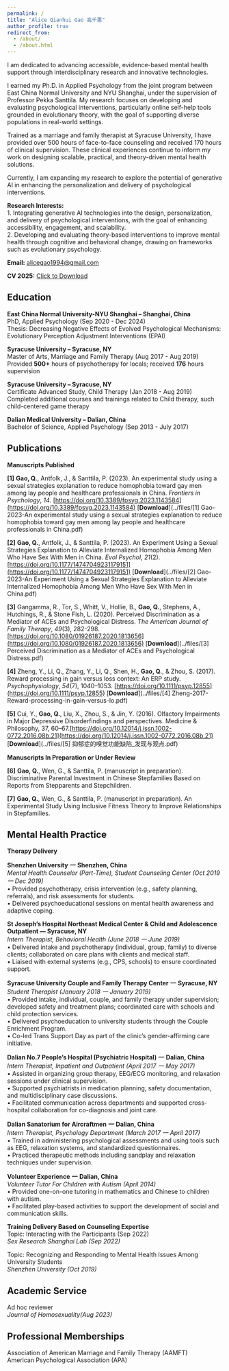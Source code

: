 ```yaml
---
permalink: /
title: "Alice Qianhui Gao 高千惠"
author_profile: true
redirect_from: 
  - /about/
  - /about.html
---
```




I am dedicated to advancing accessible, evidence-based mental health support through interdisciplinary research and innovative technologies. 

I earned my Ph.D. in Applied Psychology from the joint program between East China Normal University and NYU Shanghai, under the supervision of Professor Pekka Santtila. My research focuses on developing and evaluating psychological interventions, particularly online self-help tools grounded in evolutionary theory, with the goal of supporting diverse populations in real-world settings.

Trained as a marriage and family therapist at Syracuse University, I have provided over 500 hours of face-to-face counseling and received 170 hours of clinical supervision. These clinical experiences continue to inform my work on designing scalable, practical, and theory-driven mental health solutions.

Currently, I am expanding my research to explore the potential of generative AI in enhancing the personalization and delivery of psychological interventions.<br />

**Research Interests:** <br />1. Integrating generative AI technologies into the design, personalization, and delivery of psychological interventions, with the goal of enhancing accessibility, engagement, and scalability.<br />
2. Developing and evaluating theory-based interventions to improve mental health through cognitive and behavioral change, drawing on frameworks such as evolutionary psychology.
<br />

**Email:** alicegao1994@gmail.com <br />

**CV 2025:** [Click to Download](..files/CV_QianhuiGao2025.pdf)

**Education**<br />
---
**East China Normal University-NYU Shanghai – Shanghai, China**<br />
PhD, Applied Psychology (Sep 2020 - Dec 2024) <br />
Thesis: Decreasing Negative Effects of Evolved Psychological Mechanisms: Evolutionary Perception Adjustment Interventions (EPAI)<br />

**Syracuse University – Syracuse, NY**<br />
Master of Arts, Marriage and Family Therapy (Aug 2017 - Aug 2019)  <br />
Provided **500+** hours of psychotherapy for locals; received **176** hours supervision<br />

**Syracuse University – Syracuse, NY**<br />
Certificate Advanced Study, Child Therapy (Jan 2018 - Aug 2019)<br />
Completed additional courses and trainings related to Child therapy, such child-centered game therapy<br />

**Dalian Medical University – Dalian, China**<br />
Bachelor of Science, Applied Psychology (Sep 2013 - July 2017) <br />

**Publications**
---

**Manuscripts Published**

**[1]** **Gao, Q.**, Antfolk, J., & Santtila, P. (2023). An experimental study using a sexual strategies explanation to reduce homophobia toward gay men among lay people and healthcare professionals in China. _Frontiers in Psychology_, _14_. [https://doi.org/10.3389/fpsyg.2023.1143584](https://doi.org/10.3389/fpsyg.2023.1143584) [**Download**](../files/[1] Gao-2023-An experimental study using a sexual strategies explanation to reduce homophobia toward gay men among lay people and healthcare professionals in China.pdf)<br /> 

**[2]** **Gao, Q.**, Antfolk, J., & Santtila, P. (2023). An Experiment Using a Sexual Strategies Explanation to Alleviate Internalized Homophobia Among Men Who Have Sex With Men in China. _Evol Psychol_, _21_(2). [https://doi.org/10.1177/14747049231179151](https://doi.org/10.1177/14747049231179151) [**Download**](../files/[2] Gao-2023-An Experiment Using a Sexual Strategies Explanation to Alleviate Internalized Homophobia Among Men Who Have Sex With Men in China.pdf)<br /> 

**[3]** Gangamma, R., Tor, S., Whitt, V., Hollie, B., **Gao, Q.**, Stephens, A., Hutchings, R., & Stone Fish, L. (2020). Perceived Discrimination as a Mediator of ACEs and Psychological Distress. _The American Journal of Family Therapy_, _49_(3), 282-298. [https://doi.org/10.1080/01926187.2020.1813656](https://doi.org/10.1080/01926187.2020.1813656) [**Download**](../files/[3] Perceived Discrimination as a Mediator of ACEs and Psychological Distress.pdf) <br /> 

**[4]** Zheng, Y., Li, Q., Zhang, Y., Li, Q., Shen, H., **Gao, Q.**, & Zhou, S. (2017). Reward processing in gain versus loss context: An ERP study. _Psychophysiology_, _54_(7), 1040–1053. [https://doi.org/10.1111/psyp.12855](https://doi.org/10.1111/psyp.12855) [**Download**](../files/[4] Zheng-2017-Reward-processing-in-gain-versus-lo.pdf) <br />

**[5]** Cui, Y., **Gao, Q.**, Liu, X., Zhou, S., & Jin, Y. (2016). Olfactory Impairments in Major Depressive Disorderfindings and perspectives. Medicine & Philosophy, 37, 60–67.[https://doi.org/10.12014/j.issn.1002-0772.2016.08b.21](https://doi.org/10.12014/j.issn.1002-0772.2016.08b.21) [**Download**](../files/[5] 抑郁症的嗅觉功能缺陷_发现与观点.pdf) <br />

**Manuscripts In Preparation or Under Review**

**[6]** **Gao, Q.**, Wen, G., & Santtila, P. (manuscript in preparation). Discriminative Parental Investment in Chinese Stepfamilies Based on Reports from Stepparents and Stepchildren.<br />

**[7]** **Gao, Q.**, Wen, G., & Santtila, P. (manuscript in preparation). An Experimental Study Using Inclusive Fitness Theory to Improve Relationships in Stepfamilies.<br />

**Mental Health Practice**
---

**Therapy Delivery**

**Shenzhen University** **一** **Shenzhen, China**<br />
_Mental Health Counselor (Part-Time), Student Counseling Center (Oct 2019 一 Dec 2019)_<br />
•  Provided psychotherapy, crisis intervention (e.g., safety planning, referrals), and risk assessments for students. <br />
•  Delivered psychoeducational sessions on mental health awareness and adaptive coping. <br />

**St Joseph’s Hospital Northeast Medical Center & Child and Adolescence Outpatient — Syracuse, NY**<br />
_Intern Therapist, Behavioral Health (June 2018 一 June 2019)_<br />
•  Delivered intake and psychotherapy (individual, group, family) to diverse clients; collaborated on care plans with clients and medical staff.<br />
•  Liaised with external systems (e.g., CPS, schools) to ensure coordinated support.<br />

**Syracuse University Couple and Family Therapy Center** **一** **Syracuse, NY**<br />
_Student Therapist (January 2018 一 January 2019)_ <br />
•  Provided intake, individual, couple, and family therapy under supervision; developed safety and treatment plans; coordinated care with schools and child protection services.<br />
•  Delivered psychoeducation to university students through the Couple Enrichment Program.<br />
•  Co-led Trans Support Day as part of the clinic’s gender-affirming care initiative.<br />

**Dalian No.7 People’s Hospital (Psychiatric Hospital)** **一** **Dalian, China**<br />
_Intern Therapist, Inpatient and Outpatient (April 2017 一 May 2017)_<br />
•  Assisted in organizing group therapy, EEG/ECG monitoring, and relaxation sessions under clinical supervision.<br />
•  Supported psychiatrists in medication planning, safety documentation, and multidisciplinary case discussions.<br />
•  Facilitated communication across departments and supported cross-hospital collaboration for co-diagnosis and joint care.<br />

**Dalian Sanatorium for Aircraftmen** **一** **Dalian, China**<br />
_Intern Therapist, Psychology Department (March 2017 一 April 2017)_<br />
•  Trained in administering psychological assessments and using tools such as EEG, relaxation systems, and standardized questionnaires.<br />
•  Practiced therapeutic methods including sandplay and relaxation techniques under supervision.<br />

**Volunteer Experience** **一** **Dalian, China**<br />
_Volunteer Tutor For Children with Autism (April 2014)_<br />
•  Provided one-on-one tutoring in mathematics and Chinese to children with autism.<br />
•  Facilitated play-based activities to support the development of social and communication skills.<br />

**Training Delivery Based on Counseling Expertise**<br />
Topic: Interacting with the Participants (Sep 2022)<br />
_Sex Research Shanghai Lab (Sep 2022)_<br />

Topic: Recognizing and Responding to Mental Health Issues Among University Students<br /> 
_Shenzhen University (Oct 2019)_<br />

**Academic Service**<br />
---
Ad hoc reviewer<br />
_Journal of Homosexuality(Aug 2023)_<br />

**Professional Memberships**<br />
---
Association of American Marriage and Family Therapy (AAMFT)<br />
American Psychological Association (APA)<br />

